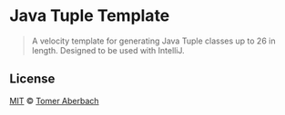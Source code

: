# Java Tuple Template

> A velocity template for generating Java Tuple classes up to 26 in length. Designed to be used with IntelliJ.

## License

[MIT](https://github.com/TomerAberbach/java-tuple/blob/master/license) © [Tomer Aberbach](https://github.com/TomerAberbach)

